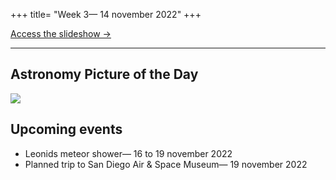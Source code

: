 +++
title= "Week 3— 14 november 2022"
+++

[Access the slideshow &rarr;](https://docs.google.com/presentation/d/1xhAwROYVh6lE8vyXqzXMqiqtADNeDMeyPsbnMEIyKZE)<br/>
<!--[Access the meeting notes &rarr;](/meeting/2022-11-14.txt)-->

---

## Astronomy Picture of the Day
![](/img/apod/2022-11-14.jpg)

## Upcoming events
- Leonids meteor shower— 16 to 19 november 2022
- Planned trip to San Diego Air & Space Museum— 19 november 2022
  
